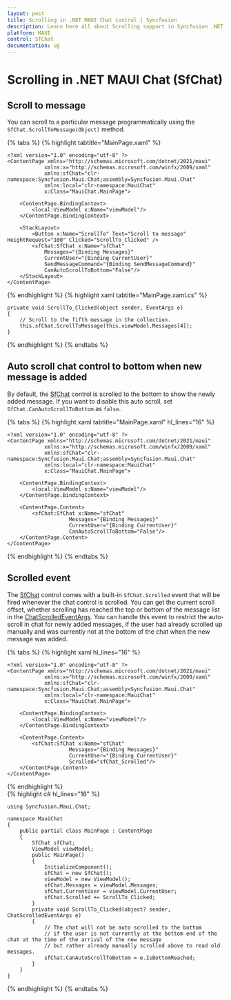 ```yaml
---
layout: post
title: Scrolling in .NET MAUI Chat control | Syncfusion
description: Learn here all about Scrolling support in Syncfusion .NET MAUI Chat (SfChat) control, its elements, and more.
platform: MAUI
control: SfChat
documentation: ug
---
```


# Scrolling in .NET MAUI Chat (SfChat)

## Scroll to message

You can scroll to a particular message programmatically using the `SfChat.ScrollToMessage(Object)` method.

{% tabs %}
{% highlight tabtitle="MainPage.xaml" %}
    
    <?xml version="1.0" encoding="utf-8" ?>
    <ContentPage xmlns="http://schemas.microsoft.com/dotnet/2021/maui"
                xmlns:x="http://schemas.microsoft.com/winfx/2009/xaml"
                xmlns:sfChat="clr-namespace:Syncfusion.Maui.Chat;assembly=Syncfusion.Maui.Chat"
                xmlns:local="clr-namespace:MauiChat"             
                x:Class="MauiChat.MainPage">

        <ContentPage.BindingContext>
            <local:ViewModel x:Name="viewModel"/>
        </ContentPage.BindingContext>
    
        <StackLayout>
            <Button x:Name="ScrollTo" Text="Scroll to message" HeightRequest="100" Clicked="ScrollTo_Clicked" />
            <sfChat:SfChat x:Name="sfChat"
                Messages="{Binding Messages}"
                CurrentUser="{Binding CurrentUser}"
                SendMessageCommand="{Binding SendMessageCommand}"
                CanAutoScrollToBottom="False"/>
        </StackLayout>
    </ContentPage>

{% endhighlight %}
{% highlight xaml tabtitle="MainPage.xaml.cs" %}

    private void ScrollTo_Clicked(object sender, EventArgs e)
    {
        // Scroll to the fifth message in the collection.
        this.sfChat.ScrollToMessage(this.viewModel.Messages[4]);
    }

{% endhighlight %}
{% endtabs %}

## Auto scroll chat control to bottom when new message is added

By default, the [SfChat](https://help.syncfusion.com/cr/maui/Syncfusion.Maui.Chat.SfChat.html) control is scrolled to the bottom to show the newly added message. If you want to disable this auto scroll, set `SfChat.CanAutoScrollToBottom` as `false`.

{% tabs %}
{% highlight xaml tabtitle="MainPage.xaml" hl_lines="16" %}
    
    <?xml version="1.0" encoding="utf-8" ?>     
    <ContentPage xmlns="http://schemas.microsoft.com/dotnet/2021/maui"
                xmlns:x="http://schemas.microsoft.com/winfx/2009/xaml"
                xmlns:sfChat="clr-namespace:Syncfusion.Maui.Chat;assembly=Syncfusion.Maui.Chat"
                xmlns:local="clr-namespace:MauiChat"             
                x:Class="MauiChat.MainPage">

        <ContentPage.BindingContext>
            <local:ViewModel x:Name="viewModel"/>
        </ContentPage.BindingContext>

        <ContentPage.Content>
            <sfChat:SfChat x:Name="sfChat"
                        Messages="{Binding Messages}"
                        CurrentUser="{Binding CurrentUser}"
                        CanAutoScrollToBottom="False"/>  
        </ContentPage.Content>
    </ContentPage>

{% endhighlight %}
{% endtabs %}

## Scrolled event

The [SfChat](https://help.syncfusion.com/cr/maui/Syncfusion.Maui.Chat.SfChat.html) control comes with a built-in `SfChat.Scrolled` event that will be fired whenever the chat control is scrolled. You can get the current scroll offset, whether scrolling has reached the top or bottom of the message list in the [ChatScrolledEventArgs](https://help.syncfusion.com/cr/maui/Syncfusion.Maui.Chat.ChatScrolledEventArgs.html). You can handle this event to restrict the auto-scroll in chat for newly added messages, if the user had already scrolled up manually and was currently not at the bottom of the chat when the new message was added. 

{% tabs %}
{% highlight xaml hl_lines="16" %}
    
    <?xml version="1.0" encoding="utf-8" ?>     
    <ContentPage xmlns="http://schemas.microsoft.com/dotnet/2021/maui"
                xmlns:x="http://schemas.microsoft.com/winfx/2009/xaml"
                xmlns:sfChat="clr-namespace:Syncfusion.Maui.Chat;assembly=Syncfusion.Maui.Chat"
                xmlns:local="clr-namespace:MauiChat"             
                x:Class="MauiChat.MainPage">

        <ContentPage.BindingContext>
            <local:ViewModel x:Name="viewModel"/>
        </ContentPage.BindingContext>

        <ContentPage.Content>
            <sfChat:SfChat x:Name="sfChat"
                        Messages="{Binding Messages}"
                        CurrentUser="{Binding CurrentUser}"
                        Scrolled="sfChat_Scrolled"/>  
        </ContentPage.Content>
    </ContentPage>

{% endhighlight %}  
{% highlight c# hl_lines="16" %}
    
    using Syncfusion.Maui.Chat;

    namespace MauiChat
    {
        public partial class MainPage : ContentPage
        {
            SfChat sfChat;
            ViewModel viewModel;
            public MainPage()
            {
                InitializeComponent();
                sfChat = new SfChat();
                viewModel = new ViewModel();
                sfChat.Messages = viewModel.Messages;
                sfChat.CurrentUser = viewModel.CurrentUser;
                sfChat.Scrolled += ScrollTo_Clicked;
            }
            private void ScrollTo_Clicked(object? sender, ChatScrolledEventArgs e)
            {
                // The chat will not be auto scrolled to the bottom
                // if the user is not currently at the bottom end of the chat at the time of the arrival of the new message
                // but rather already manually scrolled above to read old messages.
                sfChat.CanAutoScrollToBottom = e.IsBottomReached;
            }
        }
    }

{% endhighlight %}
{% endtabs %}